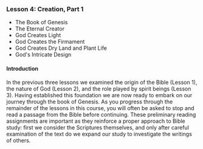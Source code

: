 ### Lesson 4: Creation, Part 1

* The Book of Genesis
* The Eternal Creator
* God Creates Light
* God Creates the Firmament
* God Creates Dry Land and Plant Life
* God&apos;s Intricate Design

#### Introduction

In the previous three lessons we examined the origin of the Bible (Lesson 1), the nature of God (Lesson 2), and the role played by spirit beings (Lesson 3). Having established this foundation we are now ready to embark on our journey through the book of Genesis. As you progress through the remainder of the lessons in this course, you will often be asked to stop and read a passage from the Bible before continuing. These preliminary reading assignments are important as they reinforce a proper approach to Bible study: first we consider the Scriptures themselves, and only after careful examination of the text do we expand our study to investigate the writings of others.

